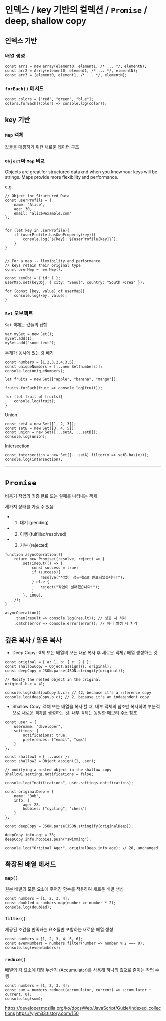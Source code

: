 # 인덱스 / key 기반의 컬렉션 / `Promise` / deep, shallow copy

## 인덱스 기반 
### 배열 생성 
```
const arr1 = new array(element0, element1, /* ... */, elementN);
const arr2 = Array(element0, element1, /* ... */, elementN);
const arr3 = [element0, element1, /* ... */, elementN];
```

### `forEach()` 메서드 
```
const colors = ["red", "green", "blue"];
colors.forEach((color) => console.log(color));
```

## key 기반 
### `Map` 객체 
값들을 매핑하기 위한 새로운 데이터 구조 


### `Object`와 `Map` 비교

Objects are great for structured data and when you know your keys will be strings.
Maps provide more flexibility and performance. 


e.g. 
```
// Object for Structured Data 
const userProfile = { 
    name: "Alice",
    age: 30, 
    email: "alice@example.com"
};


for (let key in userProfile){
    if (userProfile.hasOwnProperty(key)){
        console.log(`${key}: ${userProfile[key]}`);
    }
}


// For a map -- flexibility and performance 
// keys retain their original type 
const userMap = new Map();

const keyObj = { id: 1 };
userMap.set(keyObj, { city: "Seoul", country: "South Korea" });

for (const [key, value] of userMap){
    console.log(key, value);
}
```


### `Set` 오브젝트 
`Set` 객체는 값들의 집합 

```
var mySet = new Set();
mySet.add(1);
mySet.add("some text");
```

두개가 동시에 있는 것 빼기

```
const numbers = [1,2,3,2,4,3,5];
const uniqueNumbers = [...new Set(numbers)];
console.log(uniqueNumbers);
```

```
let fruits = new Set(["apple", "banana", "mango"]);

fruits.forEach(fruit => console.log(fruit));

for (let fruit of fruits){
    console.log(fruit);
}
```

Union 
```
const setA = new Set([1, 2, 3]);
const setB = new Set([3, 4, 5]);
const union = new Set([...setA, ...setB]);
console.log(union);
```

Intersection 
```
const intersection = new Set([...setA].filter(x => setB.has(x)));
console.log(intersection);
```

--- 
# `Promise`
비동기 작업의 최종 완료 또는 실패를 나타내는 객체 

세가지 상태를 가질 수 있음
- 1. 대기 (pending)
- 2. 이행 (fulfilled/resolved)
- 3. 거부 (rejected)

```
function asyncOperation(){
    return new Promise((resolve, reject) => { 
        setTimeout(() => { 
            const success = true;
            if (success){
                resolve("작업이 성공적으로 완료되었습니다!");
            } else { 
                reject("작업이 실패했습니다!");
            }
        }, 1000);
    });
}

asyncOperation()
    .then(result => console.log(result)); // 성공 시 처리 
    .catch(error => console.error(error)); // 에러 발생 시 처리 
```

## 깊은 복사 / 얕은 복사 
- Deep Copy: 객체 또는 배열의 모든 내용 복사 후 새로운 객체 / 배열 생성하는 것 

```
const original = { a: 1, b: { c: 2 } };
const shallowCopy = Object.assign({}, original);
const deepCopy = JSON.parse(JSON.stringify(original));

// Modify the nested object in the original
original.b.c = 42; 

console.log(shallowCopy.b.c); // 42, because it's a reference copy 
console.log(deepCopy.b.c); // 2, because it's an independent copy 
```

- Shallow Copy: 객체 또는 배열을 복사 할 때, 내부 객체의 참조만 복사하여 부분적으로 새로운 객체를 생성하는 것. 내부 객체는 동일한 메모리 주소 참조 

```
const user = { 
    username: "developer",
    settings: { 
        notifications: true, 
        preferences: ["email", "sms"]
    }
};

const shallow1 = { ...user };
const shallow2 = Object.assign({}, user);

// modifying a nested object in the shallow copy 
shallow1.settings.notifications = false; 

console.log("notifications", user.settings.notifications);
```

```
const originalDeep = { 
    name: "Bob",
    info: { 
        age: 28, 
        hobbies: ["cycling", "chess"]
    }
};

const deepCopy = JSON.parse(JSON.stringify(originalDeep));

deepCopy.info.age = 33; 
deepCopy.info.hobbies.push("swimming");

console.log("Original Age:", originalDeep.info.age); // 28, unchanged 
```

## 확장된 배열 메서드
### `map()`
원본 배열의 모든 요소에 주어진 함수를 적용하여 새로운 배열 생성

```
const numbers = [1, 2, 3, 4];
const doubled = numbers.map(number => number * 2);
console.log(doubled);
```

### `filter()`
제공된 조건을 만족하는 요소들만 포함하는 새로운 배열 생성

```
const numbers = [1, 2, 3, 4, 5, 6];
const evenNumbers = numbers.filter(number => number % 2 === 0);
console.log(evenNumbers);
```

### `reduce()`
배열의 각 요소에 대해 누산기 (Accumulator)를 사용해
하나의 값으로 줄이는 작업 수행 

```
const numbers = [1, 2, 3, 4];
const sum = numbers.reduce((accumulator, current) => accumulator + current, 0);
console.log(sum);
```


https://developer.mozilla.org/ko/docs/Web/JavaScript/Guide/Indexed_collections
https://yjym33.tistory.com/150